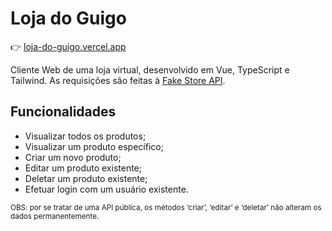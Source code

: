 # Loja do Guigo
👉 <a href="https://loja-do-guigo.vercel.app/">loja-do-guigo.vercel.app</a>

Cliente Web de uma loja virtual, desenvolvido em Vue, TypeScript e Tailwind. As requisições são feitas à <a href="https://fakestoreapi.com">Fake Store API</a>.

## Funcionalidades
<ul>
  <li>Visualizar todos os produtos;</li>
  <li>Visualizar um produto específico;</li>
  <li>Criar um novo produto;</li>
  <li>Editar um produto existente;</li>
  <li>Deletar um produto existente;</li>
  <li>Efetuar login com um usuário existente.</li>
</ul>

<sub>OBS: por se tratar de uma API pública, os métodos ‘criar’, ‘editar’ e ‘deletar’ não alteram os dados permanentemente.</sub>
